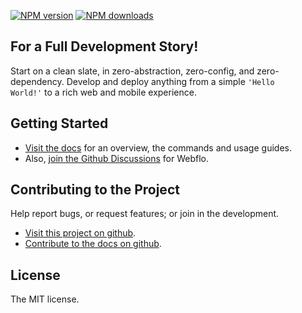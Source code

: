 
<!-- BADGES/ -->

<span class="badge-npmversion"><a href="https://npmjs.org/package/@webqit/webflo" title="View this project on NPM"><img src="https://img.shields.io/npm/v/@webqit/webflo.svg" alt="NPM version" /></a></span> <span class="badge-npmdownloads"><a href="https://npmjs.org/package/@webqit/webflo" title="View this project on NPM"><img src="https://img.shields.io/npm/dm/@webqit/webflo.svg" alt="NPM downloads" /></a></span>

<!-- /BADGES -->

## For a Full Development Story!

Start on a clean slate, in zero-abstraction, zero-config, and zero-dependency. Develop and deploy anything from a simple <code>'Hello World!'</code> to a rich web and mobile experience.

## Getting Started

+ [Visit the docs](docs) for an overview, the commands and usage guides.
+ Also, [join the Github Discussions](https://github.com/webqit/webflo/discussions) for Webflo.

## Contributing to the Project

Help report bugs, or request features; or join in the development.

+ [Visit this project on github](https://github.com/webqit/webflo).
+ [Contribute to the docs on github](https://github.com/webqit/webqit-tooling.docs/edit/master/webflo/docs).

## License

The MIT license.
